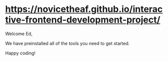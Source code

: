 #  https://novicetheaf.github.io/interactive-frontend-development-project/

Welcome Ed,

We have preinstalled all of the tools you need to get started.

Happy coding!
